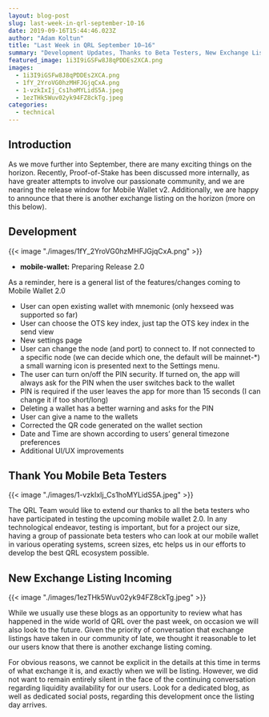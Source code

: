 ```yaml
---
layout: blog-post
slug: last-week-in-qrl-september-10-16
date: 2019-09-16T15:44:46.023Z
author: "Adam Koltun"
title: "Last Week in QRL September 10–16"
summary: "Development Updates, Thanks to Beta Testers, New Exchange Listing Coming"
featured_image: 1i3I9iGSFw8J8qPDDEs2XCA.png
images:
  - 1i3I9iGSFw8J8qPDDEs2XCA.png
  - 1fY_2YroVG0hzMHFJGjqCxA.png
  - 1-vzkIxIj_Cs1hoMYLidS5A.jpeg
  - 1ezTHk5Wuv02yk94FZ8ckTg.jpeg
categories:
  - technical 
---
```


## Introduction

As we move further into September, there are many exciting things on the horizon. Recently, Proof-of-Stake has been discussed more internally, as have greater attempts to involve our passionate community, and we are nearing the release window for Mobile Wallet v2. Additionally, we are happy to announce that there is another exchange listing on the horizon (more on this below).

## Development

{{< image "./images/1fY_2YroVG0hzMHFJGjqCxA.png" >}}

* **mobile-wallet:** Preparing Release 2.0

As a reminder, here is a general list of the features/changes coming to Mobile Wallet 2.0

* User can open existing wallet with mnemonic (only hexseed was supported so far)
* User can choose the OTS key index, just tap the OTS key index in the send view
* New settings page
* User can change the node (and port) to connect to. If not connected to a specific node (we can decide which one, the default will be mainnet-\*) a small warning icon is presented next to the Settings menu.
* The user can turn on/off the PIN security. If turned on, the app will always ask for the PIN when the user switches back to the wallet
* PIN is required if the user leaves the app for more than 15 seconds (I can change it if too short/long)
* Deleting a wallet has a better warning and asks for the PIN
* User can give a name to the wallets
* Corrected the QR code generated on the wallet section
* Date and Time are shown according to users’ general timezone preferences
* Additional UI/UX improvements

## Thank You Mobile Beta Testers

{{< image "./images/1-vzkIxIj_Cs1hoMYLidS5A.jpeg" >}}

The QRL Team would like to extend our thanks to all the beta testers who have participated in testing the upcoming mobile wallet 2.0. In any technological endeavor, testing is important, but for a project our size, having a group of passionate beta testers who can look at our mobile wallet in various operating systems, screen sizes, etc helps us in our efforts to develop the best QRL ecosystem possible.

## New Exchange Listing Incoming

{{< image "./images/1ezTHk5Wuv02yk94FZ8ckTg.jpeg" >}}

While we usually use these blogs as an opportunity to review what has happened in the wide world of QRL over the past week, on occasion we will also look to the future. Given the priority of conversation that exchange listings have taken in our community of late, we thought it reasonable to let our users know that there is another exchange listing coming.

For obvious reasons, we cannot be explicit in the details at this time in terms of what exchange it is, and exactly when we will be listing. However, we did not want to remain entirely silent in the face of the continuing conversation regarding liquidity availability for our users. Look for a dedicated blog, as well as dedicated social posts, regarding this development once the listing day arrives.